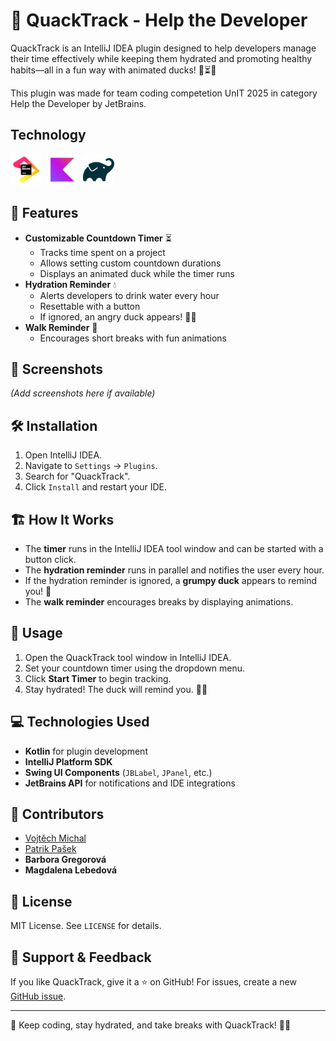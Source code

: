 # 🦆 QuackTrack - Help the Developer

<!-- Plugin description -->
QuackTrack is an IntelliJ IDEA plugin designed to help developers manage their time effectively while keeping them hydrated and promoting healthy habits—all in a fun way with animated ducks! 🦆⏳💧
<!-- Plugin description end -->


This plugin was made for team coding competetion UnIT 2025 in category Help the Developer by JetBrains. 


## Technology 
<div>
   <img src="https://github.com/devicons/devicon/blob/master/icons/jetbrains/jetbrains-original.svg" title="JetBrains" alt="logo" width="50" height="50"/>&nbsp;
   <img src="https://github.com/devicons/devicon/blob/master/icons/kotlin/kotlin-original.svg" title="Kotlin" alt="KotlinLogo" width="50" height="50"/>&nbsp; 
   <img src="https://github.com/devicons/devicon/blob/master/icons/gradle/gradle-original.svg" title="Gradle" alt="GradleLogo" width="50" height="50"/>&nbsp;

 
</div>


## 🚀 Features
- **Customizable Countdown Timer** ⏳  
  - Tracks time spent on a project
  - Allows setting custom countdown durations
  - Displays an animated duck while the timer runs
- **Hydration Reminder** 💧  
  - Alerts developers to drink water every hour
  - Resettable with a button
  - If ignored, an angry duck appears! 🦆😠
- **Walk Reminder** 🚶  
  - Encourages short breaks with fun animations

## 📸 Screenshots
*(Add screenshots here if available)*

## 🛠 Installation
1. Open IntelliJ IDEA.
2. Navigate to `Settings` → `Plugins`.
3. Search for "QuackTrack".
4. Click `Install` and restart your IDE.

## 🏗 How It Works
- The **timer** runs in the IntelliJ IDEA tool window and can be started with a button click.
- The **hydration reminder** runs in parallel and notifies the user every hour.
- If the hydration reminder is ignored, a **grumpy duck** appears to remind you! 🦆
- The **walk reminder** encourages breaks by displaying animations.

## 📝 Usage
1. Open the QuackTrack tool window in IntelliJ IDEA.
2. Set your countdown timer using the dropdown menu.
3. Click **Start Timer** to begin tracking.
4. Stay hydrated! The duck will remind you. 🦆💦

## 💻 Technologies Used
- **Kotlin** for plugin development
- **IntelliJ Platform SDK**
- **Swing UI Components** (`JBLabel`, `JPanel`, etc.)
- **JetBrains API** for notifications and IDE integrations

## 👥 Contributors
- [Vojtěch Michal](https://github.com/Vojtech-M)
- [Patrik Pašek](https://github.com/pasekpatrik)
- **Barbora Gregorová**  
- **Magdalena Lebedová**  

## 📜 License
MIT License. See `LICENSE` for details.

## 🌟 Support & Feedback
If you like QuackTrack, give it a ⭐ on GitHub! For issues, create a new [GitHub issue](https://github.com/your-repo/issues).

---
🐤 Keep coding, stay hydrated, and take breaks with QuackTrack! 🦆🚀
